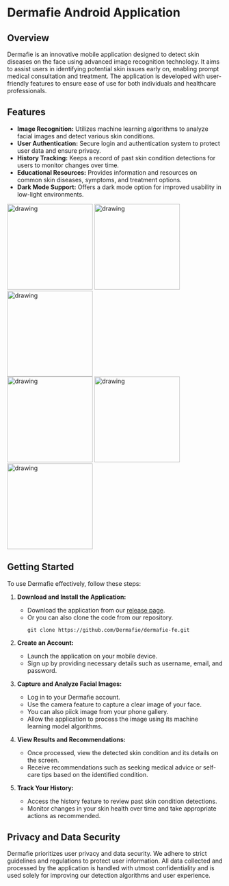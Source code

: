 # Dermafie Android Application

## Overview

Dermafie is an innovative mobile application designed to detect skin diseases on the face using advanced image recognition technology. It aims to assist users in identifying potential skin issues early on, enabling prompt medical consultation and treatment. The application is developed with user-friendly features to ensure ease of use for both individuals and healthcare professionals.

## Features

- **Image Recognition:** Utilizes machine learning algorithms to analyze facial images and detect various skin conditions.
- **User Authentication:** Secure login and authentication system to protect user data and ensure privacy.
- **History Tracking:** Keeps a record of past skin condition detections for users to monitor changes over time.
- **Educational Resources:** Provides information and resources on common skin diseases, symptoms, and treatment options.
- **Dark Mode Support:** Offers a dark mode option for improved usability in low-light environments.

<img src="https://github.com/Dermafie/dermafie-fe/assets/111280000/f717062b-6c6d-4821-b56c-c44ffa9424e5" alt="drawing" width="200"/>
<img src="https://github.com/Dermafie/dermafie-fe/assets/111280000/0f30834e-7d26-4044-9beb-9db2ed816b27" alt="drawing" width="200"/>
<img src="https://github.com/Dermafie/dermafie-fe/assets/111280000/446b2e0e-e565-41b0-8bb7-796a94fe627b" alt="drawing" width="200"/>
<br/>
<img src="https://github.com/Dermafie/dermafie-fe/assets/111280000/cd12d52e-739e-4de0-9fd5-238739e18b29" alt="drawing" width="200"/>
<img src="https://github.com/Dermafie/dermafie-fe/assets/111280000/fe7160ff-10ad-4c74-aa81-962b352baa7e" alt="drawing" width="200"/>
<img src="https://github.com/Dermafie/dermafie-fe/assets/111280000/6ff8d79e-cb12-41a3-b65f-402103be6174" alt="drawing" width="200"/>

## Getting Started

To use Dermafie effectively, follow these steps:

1. **Download and Install the Application:**
   - Download the application from our [release page](https://github.com/Dermafie/dermafie-fe/releases).
   - Or you can also clone the code from our repository.
      ```
      git clone https://github.com/Dermafie/dermafie-fe.git
      ```

2. **Create an Account:**
   - Launch the application on your mobile device.
   - Sign up by providing necessary details such as username, email, and password.

3. **Capture and Analyze Facial Images:**
   - Log in to your Dermafie account.
   - Use the camera feature to capture a clear image of your face.
   - You can also piick image from your phone gallery.
   - Allow the application to process the image using its machine learning model algorithms.

4. **View Results and Recommendations:**
   - Once processed, view the detected skin condition and its details on the screen.
   - Receive recommendations such as seeking medical advice or self-care tips based on the identified condition.

5. **Track Your History:**
   - Access the history feature to review past skin condition detections.
   - Monitor changes in your skin health over time and take appropriate actions as recommended.

## Privacy and Data Security

Dermafie prioritizes user privacy and data security. We adhere to strict guidelines and regulations to protect user information. All data collected and processed by the application is handled with utmost confidentiality and is used solely for improving our detection algorithms and user experience.
